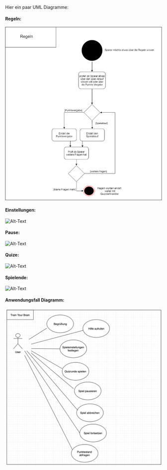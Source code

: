 Hier ein paar UML Diagramme: 

#### Regeln:
![Alt-Text](https://github.com/sweIhm-ws2018-19/skillproject-fr-25/blob/master/Sprint3/Aktivitatsdiagramm_Regeln.png
)

#### Einstellungen:
![Alt-Text](https://github.com/sweIhm-ws2018-19/skillproject-fr-25/blob/master/Sprint3/Aktivit%C3%A4tsdiagramm_Einstellung.png)

#### Pause:
![Alt-Text](https://github.com/sweIhm-ws2018-19/skillproject-fr-25/blob/master/Sprint3/Aktivit%C3%A4tsdiagramm_Pause.png
)

#### Quize:
![Alt-Text](https://github.com/sweIhm-ws2018-19/skillproject-fr-25/blob/master/Sprint3/Aktivit%C3%A4tsdiagramm_Quiz.png
)

#### Spielende:
![Alt-Text](https://github.com/sweIhm-ws2018-19/skillproject-fr-25/blob/master/Sprint3/Aktivit%C3%A4tsdiagramm_spielende.png)

#### Anwendungsfall Diagramm:
![Alt-Text](https://github.com/sweIhm-ws2018-19/skillproject-fr-25/blob/master/Sprint3/AnwendungsfalldiagrammNeu.png)


